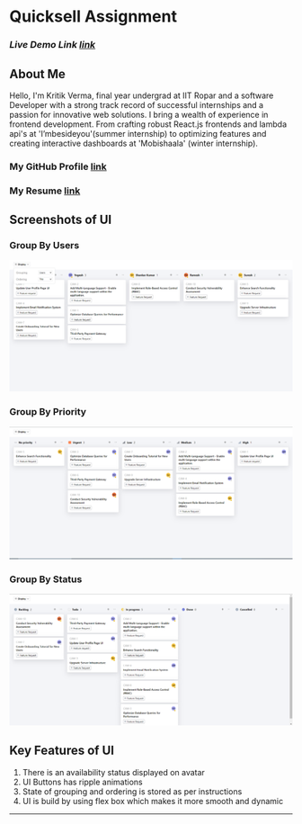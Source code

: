 # Quicksell Assignment
### *Live Demo Link [link](https://quicksell-assignment-001.netlify.app/)*

## About Me
Hello, I'm Kritik Verma, final year undergrad at IIT Ropar and a software Developer with a strong track record of successful internships and a passion for innovative web solutions. I bring a wealth of experience in frontend development. From crafting robust React.js frontends and lambda api's at 'I’mbesideyou'(summer internship) to optimizing features and creating interactive dashboards at 'Mobishaala' (winter internship). 

### My GitHub Profile [link](https://github.com/vermakritik222)
### My Resume [link](https://drive.google.com/drive/u/2/folders/1WpYToOE4sJ94SIl1W9tw-so5TATxtZRR)



## Screenshots of UI

### Group By Users
![](screenshots/groupbyuser.png)

### Group By Priority
![](screenshots/groupbypriority.png)

### Group By Status
![](screenshots/groupbystatus.png)

## Key Features of UI
1. There is an availability status displayed on avatar
2. UI Buttons has ripple animations 
3.  State of grouping and ordering is stored as per instructions
4.   UI is build by using flex box which makes it more smooth and dynamic

---
